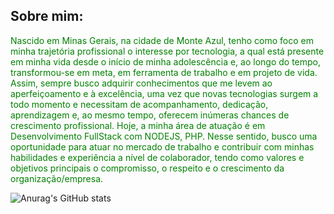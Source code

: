 


## **Sobre mim:** 
   
<p style="color:green">   Nascido em Minas Gerais, na cidade de Monte Azul, tenho como foco em minha trajetória profissional o interesse por tecnologia, a qual está presente em minha vida desde o início de minha adolescência e, ao longo do tempo, transformou-se em meta, em ferramenta de trabalho e em projeto de vida. Assim, sempre busco adquirir conhecimentos que me levem ao aperfeiçoamento e à excelência, uma vez que novas tecnologias surgem a todo momento e necessitam de acompanhamento, dedicação, aprendizagem e, ao mesmo tempo, oferecem inúmeras chances de crescimento profissional. Hoje, a minha área de atuação é em Desenvolvimento FullStack com NODEJS, PHP. Nesse sentido, busco uma oportunidade para atuar no mercado de trabalho e contribuir com minhas habilidades e experiência a nível de colaborador, tendo como valores e objetivos principais o compromisso, o respeito e o crescimento da organização/empresa.
</p>

![Anurag's GitHub stats](https://github-readme-stats.vercel.app/api?username=eustaquiofreitas&show_icons=false&theme=midnight-purple)
